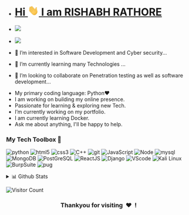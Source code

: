 - # [Hi <img src="https://raw.githubusercontent.com/ABSphreak/ABSphreak/master/gifs/Hi.gif" width="30px"> I am RISHABH RATHORE](https://www.linkedin.com/in/beinglikerishabh/)
-  [<img src="https://img.icons8.com/nolan/48/parse-from-clipboard.png"/>][CV]
- [<img height="30" src="https://img.shields.io/badge/linkedin-blue.svg?&style=for-the-badge&logo=linkedin&logoColor=white" />][LinkedIn]

- 👀 I’m interested in Software Development and Cyber security...
- 🌱 I’m currently learning many Technologies ...
- 💞️ I’m looking to collaborate on Penetration testing as well as software development...
* My primary coding language: Python❤️
* I am working on building my online presence.
* Passionate for learning & exploring new Tech.
* I’m currently working on my portfolio.
* I am currently learning Docker.
*  Ask me about anything, I'll be happy to help.


[linkedin]: https://www.linkedin.com/in/beinglikerishabh/
[CV]: https://github.com/beinglikerishabh/beinglikerishabh/blob/main/Rishabh_CV.pdf

### My Tech Toolbox 🧰

<p align="left">
<img src="https://img.icons8.com/color/48/000000/python.png" alt="python" width="40" height="40"/> 
<img src="https://upload.wikimedia.org/wikipedia/commons/thumb/6/61/HTML5_logo_and_wordmark.svg/512px-HTML5_logo_and_wordmark.svg.png" alt="html5" height="40"/> 
<img src="https://upload.wikimedia.org/wikipedia/commons/thumb/d/d5/CSS3_logo_and_wordmark.svg/1200px-CSS3_logo_and_wordmark.svg.png" alt="css3" height="40"/> 
<img src="https://i.pinimg.com/originals/99/f8/87/99f887833c475448723d3c9ac16c179b.png" alt="C++" width="40" height="40"/> 
<img src="https://www.vectorlogo.zone/logos/git-scm/git-scm-icon.svg" alt="git" width="40" height="40"/> 
<img src="https://img.icons8.com/nolan/64/js.png" alt="JavaScript" width="40" height="40"/>
<img src="https://img.icons8.com/color/48/000000/nodejs.png" alt="Node" width="40" height="40"/>
<img src="https://i.pinimg.com/originals/50/f1/58/50f1582a95bdac10f1c3fa295c8b947b.png" alt="mysql" width="40" height="40"/>
<img src="https://img.icons8.com/color/48/000000/mongodb.png"alt="MongoDB" width="40" height="40"/>
<img src="https://upload.wikimedia.org/wikipedia/commons/2/29/Postgresql_elephant.svg" alt="PostGreSQL" width="40" height="40"/>
<img src="https://img.icons8.com/plasticine/100/000000/react.png"alt="ReactJS" width="40" height="40"/>
<img src="https://img.icons8.com/ios/50/000000/django.png"alt="Django" width="40" height="40"/>
 <img src="https://img.icons8.com/fluent/48/000000/visual-studio-code-2019.png"alt="VScode" width="40" height="40"/>
  <img src="https://img.icons8.com/color/48/000000/kali-linux.png"alt="Kali Linux" width="40" height="40"/>
  <img src="https://img.icons8.com/ios/50/000000/burp-suite.png" alt="BurpSuite" width="40" height="40"/>
  <img src="https://img.icons8.com/color/48/000000/pug.png" alt="pug" width="40" height="40"/>
  
</p>

 <details>
<summary>📊 Github Stats</summary>

<p align="center"> <img src="https://github-readme-stats.vercel.app/api?username=beinglikerishabh&show_icons=false&theme=gotham" alt="RISHABH RATHORE | Stats" />

</details>


 ![Visitor Count](https://profile-counter.glitch.me/{beinglikerishabh}/count.svg)

<!-- <img src="https://github-readme-stats.vercel.app/api/top-langs/?username=beinglikerishabh" width="350"> -->
<!---
beinglikerishabh/beinglikerishabh is a ✨ special ✨ repository because its `README.md` (this file) appears on your GitHub profile.
You can click the Preview link to take a look at your changes.
--->
<h3 align="center">Thankyou for visiting &nbsp;❤️&nbsp; !</h3>
